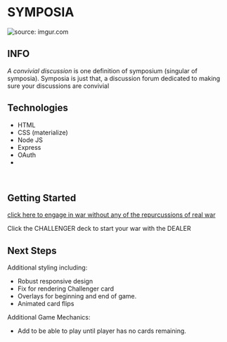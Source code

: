 # SYMPOSIA 

<img src="" title="source: imgur.com" />

## INFO

 *A convivial discussion* is one definition of symposium (singular of symposia). Symposia is just that, a discussion forum dedicated to making sure your discussions are convivial



## Technologies

- HTML 
- CSS (materialize)
- Node JS
- Express
- OAuth
- 
<br>

## Getting Started
[click here to engage in war without any of the repurcussions of real war](https://koashima.github.io/war/)

Click the CHALLENGER deck to start your war with the DEALER
<br>

## Next Steps

Additional styling including:

-  Robust responsive design
- Fix for rendering Challenger card
-  Overlays for beginning and end of game.
-  Animated card flips

Additional Game Mechanics:

- Add to be able to play until player has no cards remaining.

